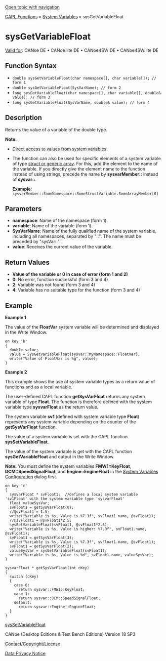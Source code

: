 [Open topic with navigation](../../../../../CANoeDEFamily.htm#Topics/CAPLFunctions/SystemVariables/Functions/CAPLfunctionSysGetVariableFloat.md)

[CAPL Functions](../../CAPLfunctions.md) » [System Variables](../CAPLfunctionsSystemVariablesOverview.md) » sysGetVariableFloat

# sysGetVariableFloat

[Valid for](../../../Shared/FeatureAvailability.md): CANoe DE • CANoe:lite DE • CANoe4SW DE • CANoe4SW:lite DE

## Function Syntax

- `double sysGetVariableFloat(char namespace[], char variable[]); // form 1`
- `double sysGetVariableFloat(SysVarName); // form 2`
- `long sysGetVariableFloat(char namespace[], char variable[], double& value); // form 3`
- `long sysGetVariableFloat(SysVarName, double& value); // form 4`

## Description

Returns the value of a variable of the double type.

**Note:**

- [Direct access to values from system variables](../../../Shared/CAPL/SignalOrientedProgramming/SOPAccessSystemVariable.md).
- The function can also be used for specific elements of a system variable of type [struct or generic array](../../../Shared/SystemVariables/SysVar.md). For this, add the element to the name of the variable. If you directly give the element name to the function instead of using strings, precede the name by **sysvarMember::** instead of **sysvar::**.

  **Example**: `sysvarMember::SomeNamespace::SomeStructVariable.SomeArrayMember[0]`

## Parameters

- **namespace**: Name of the namespace (form 1).
- **variable**: Name of the variable (form 1).
- **SysVarName**: Name of the fully qualified name of the system variable, including all namespaces, separated by "::". The name must be preceded by "sysVar::".
- **value**: Receives the current value of the variable.

## Return Values

- **Value of the variable or 0 in case of error (form 1 and 2)**
- **0**: No error, function successful (form 3 and 4)
- **2**: Variable was not found (form 3 and 4)
- **4**: Variable has no suitable type for the function (form 3 and 4)

## Example

**Example 1**

The value of the **FloatVar** system variable will be determined and displayed in the Write Window.

```plaintext
on key 'b'
{
  double value;
  value = SysGetVariableFloat(sysvar::MyNamespace::FloatVar);
  write("Value of FloatVar is %g", value);
}
```

**Example 2**

This example shows the use of system variable types as a return value of functions and as a local variable.

The user-defined CAPL function **getSysVarFloat** returns any system variable of type **Float**. The function is therefore defined with the system variable type **sysvarFloat** as the return value.

The system variable **sv1** (defined with system variable type **Float**) represents any system variable depending on the counter of the **getSysVarFloat** function.

The value of a system variable is set with the CAPL function **sysSetVariableFloat**.

The value of the system variable is get with the CAPL function **sysGetVariableFloat** and output in the Write Window.

**Note:** You must define the system variables **FMW1::KeyFloat**, **DCM::SpeedSignalFloat**, and **Engine::EngineFloat** in the [System Variables Configuration](../../../Shared/SystemVariables/SysVarConfigUserDefined.md) dialog first.

```plaintext
on key 'c'
{
  sysvarFloat * svFloat1;  //defines a local system variable 'sv1Float' with the system variable type 'sysvarFloat'
  float valueSysVar;
  svFloat1 = getSysVarFloat(0);
  //@svFloat1 = 1.5;
  write("Variable is %s, Value is %7.3f", svFloat1.name, @svFloat1);
  //@svFloat1 = @svFloat1*2.5;
  sysSetVariableFloat(svFloat1, @svFloat1*2.5);
  write("Variable is %s, Value is higher: %7.3f", svFloat1.name, @svFloat1);
  svFloat1 = getSysVarFloat(1);
  write("Variable is %s, Value is %7.3f", svFloat1.name, @svFloat1);
  svFloat1 = getSysVarFloat(2);
  valueSysVar = sysGetVariableFloat(svFloat1);
  write("Variable is %s, Value is %d", svFloat1.name, valueSysVar);
}

sysvarFloat * getSysVarFloat(int cKey)
{
  switch (cKey)
  {
    case 0:
      return sysvar::FMW1::KeyFloat;
    case 1:
      return sysvar::DCM::SpeedSignalFloat;
    default:
      return sysvar::Engine::EngineFloat;
  }
}
```

[sysSetVariableFloat](CAPLfunctionSysSetVariableFloat.md)

CANoe (Desktop Editions & Test Bench Editions) Version 18 SP3

[Contact/Copyright/License](../../../Shared/ContactCopyrightLicense.md)

[Data Privacy Notice](https://www.vector.com/int/en/company/get-info/privacy-policy/)
